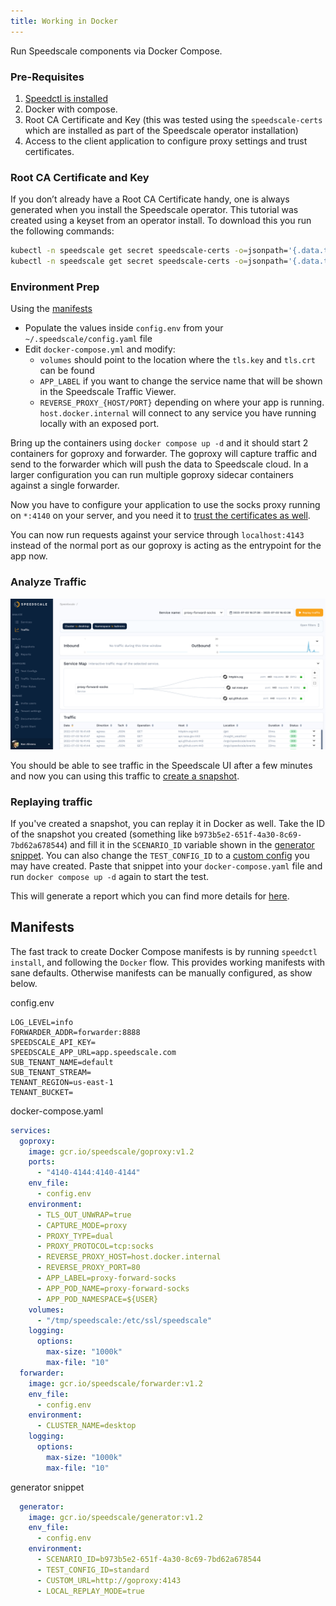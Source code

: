 ```yaml
---
title: Working in Docker
---
```


Run Speedscale components via Docker Compose.

### Pre-Requisites

1. [Speedctl is installed](../setup/install/cli.md)
1. Docker with compose.
1. Root CA Certificate and Key (this was tested using the `speedscale-certs` which are installed as part of the Speedscale operator installation)
1. Access to the client application to configure proxy settings and trust certificates.

### Root CA Certificate and Key

If you don’t already have a Root CA Certificate handy, one is always generated when you install the Speedscale operator. This tutorial was created using a keyset from an operator install. To download this you run the following commands:

```bash
kubectl -n speedscale get secret speedscale-certs -o=jsonpath='{.data.tls\.crt}' | base64 --decode > tls.crt
kubectl -n speedscale get secret speedscale-certs -o=jsonpath='{.data.tls\.key}' | base64 --decode > tls.key
```

### Environment Prep

Using the [manifests](#manifests)

- Populate the values inside `config.env` from your `~/.speedscale/config.yaml` file
- Edit `docker-compose.yml` and modify:
    - `volumes` should point to the location where the `tls.key` and `tls.crt` can be found
    - `APP_LABEL` if you want to change the service name that will be shown in the Speedscale Traffic Viewer.
    - `REVERSE_PROXY_{HOST/PORT}` depending on where your app is running. `host.docker.internal` will connect to any service you have running locally with an exposed port.

Bring up the containers using `docker compose up -d` and it should start 2 containers for goproxy and forwarder. The goproxy will capture traffic and send to the forwarder which will push the data to Speedscale cloud. In a larger configuration you can run multiple goproxy sidecar containers against a single forwarder.

Now you have to configure your application to use the socks proxy running on `*:4140` on your server, and you need it to [trust the certificates as well](/setup/sidecar/tls/#trusting-tls-certificates).

You can now run requests against your service through `localhost:4143` instead of the normal port as our goproxy is acting as the entrypoint for the app now.

### Analyze Traffic

![Traffic](./docker/traffic.png)

You should be able to see traffic in the Speedscale UI after a few minutes and now you can using this traffic to [create a snapshot](./creating-a-snapshot.md).

### Replaying traffic

If you've created a snapshot, you can replay it in Docker as well. Take the ID of the snapshot you created (something like `b973b5e2-651f-4a30-8c69-7bd62a678544`) and fill it in the `SCENARIO_ID` variable shown in the [generator snippet](#manifests). You can also change the `TEST_CONFIG_ID` to a [custom config](../reference/configuration/README.md) you may have created. Paste that snippet into your `docker-compose.yaml` file and run `docker compose up -d` again to start the test.

This will generate a report which you can find more details for [here](./reports/README.md).

## Manifests

The fast track to create Docker Compose manifests is by running `speedctl install`,
and following the `Docker` flow. This provides working manifests with sane
defaults. Otherwise manifests can be manually configured, as show below.

config.env
```
LOG_LEVEL=info
FORWARDER_ADDR=forwarder:8888
SPEEDSCALE_API_KEY=
SPEEDSCALE_APP_URL=app.speedscale.com
SUB_TENANT_NAME=default
SUB_TENANT_STREAM=
TENANT_REGION=us-east-1
TENANT_BUCKET=
```

docker-compose.yaml
```yaml
services:
  goproxy:
    image: gcr.io/speedscale/goproxy:v1.2
    ports:
      - "4140-4144:4140-4144"
    env_file:
      - config.env
    environment:
      - TLS_OUT_UNWRAP=true
      - CAPTURE_MODE=proxy
      - PROXY_TYPE=dual
      - PROXY_PROTOCOL=tcp:socks
      - REVERSE_PROXY_HOST=host.docker.internal
      - REVERSE_PROXY_PORT=80
      - APP_LABEL=proxy-forward-socks
      - APP_POD_NAME=proxy-forward-socks
      - APP_POD_NAMESPACE=${USER}
    volumes:
      - "/tmp/speedscale:/etc/ssl/speedscale"
    logging:
      options:
        max-size: "1000k"
        max-file: "10"
  forwarder:
    image: gcr.io/speedscale/forwarder:v1.2
    env_file:
      - config.env
    environment:
      - CLUSTER_NAME=desktop
    logging:
      options:
        max-size: "1000k"
        max-file: "10"
```

generator snippet
```yaml
  generator:
    image: gcr.io/speedscale/generator:v1.2
    env_file:
      - config.env
    environment:
      - SCENARIO_ID=b973b5e2-651f-4a30-8c69-7bd62a678544
      - TEST_CONFIG_ID=standard
      - CUSTOM_URL=http://goproxy:4143
      - LOCAL_REPLAY_MODE=true
```
